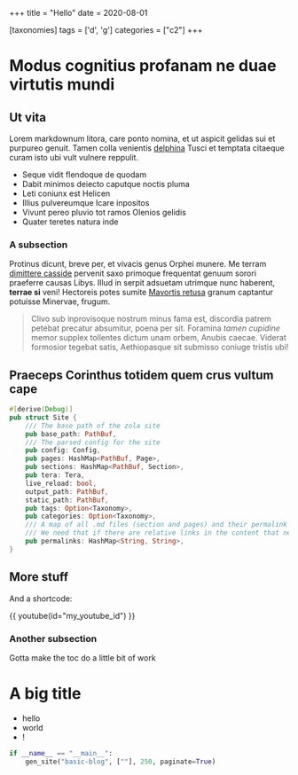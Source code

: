 
+++
title = "Hello"
date = 2020-08-01

[taxonomies]
tags = ['d', 'g']
categories = ["c2"]
+++

# Modus cognitius profanam ne duae virtutis mundi

## Ut vita

Lorem markdownum litora, care ponto nomina, et ut aspicit gelidas sui et
purpureo genuit. Tamen colla venientis [delphina](http://nil-sol.com/ecquis)
Tusci et temptata citaeque curam isto ubi vult vulnere reppulit.

- Seque vidit flendoque de quodam
- Dabit minimos deiecto caputque noctis pluma
- Leti coniunx est Helicen
- Illius pulvereumque Icare inpositos
- Vivunt pereo pluvio tot ramos Olenios gelidis
- Quater teretes natura inde

### A subsection

Protinus dicunt, breve per, et vivacis genus Orphei munere. Me terram [dimittere
casside](http://corpus.org/) pervenit saxo primoque frequentat genuum sorori
praeferre causas Libys. Illud in serpit adsuetam utrimque nunc haberent,
**terrae si** veni! Hectoreis potes sumite [Mavortis retusa](http://tua.org/)
granum captantur potuisse Minervae, frugum.

> Clivo sub inprovisoque nostrum minus fama est, discordia patrem petebat precatur
absumitur, poena per sit. Foramina *tamen cupidine* memor supplex tollentes
dictum unam orbem, Anubis caecae. Viderat formosior tegebat satis, Aethiopasque
sit submisso coniuge tristis ubi!

## Praeceps Corinthus totidem quem crus vultum cape

```rs
#[derive(Debug)]
pub struct Site {
    /// The base path of the zola site
    pub base_path: PathBuf,
    /// The parsed config for the site
    pub config: Config,
    pub pages: HashMap<PathBuf, Page>,
    pub sections: HashMap<PathBuf, Section>,
    pub tera: Tera,
    live_reload: bool,
    output_path: PathBuf,
    static_path: PathBuf,
    pub tags: Option<Taxonomy>,
    pub categories: Option<Taxonomy>,
    /// A map of all .md files (section and pages) and their permalink
    /// We need that if there are relative links in the content that need to be resolved
    pub permalinks: HashMap<String, String>,
}
```

## More stuff
And a shortcode:

{{ youtube(id="my_youtube_id") }}

### Another subsection
Gotta make the toc do a little bit of work

# A big title

- hello
- world
- !

```py
if __name__ == "__main__":
    gen_site("basic-blog", [""], 250, paginate=True)
```
